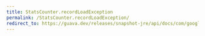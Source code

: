 ```yaml
---
title: StatsCounter.recordLoadException
permalink: /StatsCounter.recordLoadException/
redirect_to: https://guava.dev/releases/snapshot-jre/api/docs/com/google/common/cache/AbstractCache.StatsCounter.html#recordLoadException-long-
---
```

